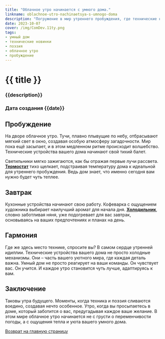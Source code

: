 ```yaml
---
title: "Облачное утро начинается с умного дома."
linkname: oblachnoe-utro-nachinaetsya-s-umnogo-doma
description: "Погружение в мир утреннего пробуждения, где технические новинки стирают грань между реальностью и поэзией."
date: 2023-10-07
cover: /img/ComDev.11ty.png
tags:
- умный дом
- технические новинки
- поэзия
- облачное утро
- пробуждение
---
```


# {{ title }}
### {{description}}
### Дата создания {{date}}

## Пробуждение

На дворе облачное утро. Тучи, плавно плывущие по небу, отбрасывают мягкий свет в окно, создавая особую атмосферу загадочности. Мир пока ещё засыпает, и в этом медленном ритме происходит волшебство. Технические устройства вашего дома начинают свой тихий балет. 

Светильники мягко зажигаются, как бы отражая первые лучи рассвета. **[Термостат](/)** тихо щелкает, подстраивая температуру дома к идеальной для утреннего пробуждения. Ведь дом знает, что именно сегодня вам нужно будет чуть теплее.

## Завтрак

Кухонные устройства начинают свою работу. Кофеварка с ощущением художника выбирает наилучший аромат для начала дня. **[Холодильник](/)**, словно заботливая няня, уже подогревает для вас завтрак, основываясь на ваших предпочтениях и планах на день.

## Гармония

Где же здесь место технике, спросите вы? В самом сердце утренней идиллии. Технические устройства вашего дома не просто холодные механизмы. Они – часть вашего уютного мира, где каждая деталь важна. Умный дом не просто реагирует на ваши команды. Он чувствует вас. Он учится. И каждое утро становится чуть лучше, адаптируясь к вам.

## Заключение

Таковы утра будущего. Моменты, когда техника и поэзия сливаются воедино, создавая нечто особенное. Утро, когда вы просыпаетесь в доме, который заботится о вас, предугадывая каждое ваше желание. В этом мире облачное утро начинается не с грусти о переменчивости погоды, а с ощущения тепла и уюта вашего умного дома.

[Возврат на главную страницу](/)
